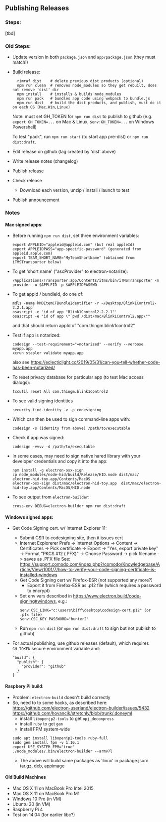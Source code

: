 ## Publishing Releases

### Steps:
[tbd]

### Old Steps:
- Update version in both `package.json` and `app/package.json` (they must match!)
- Build release:
  ```
    rimraf dist    # delete previous dist products (optional)
    npm run clean  # removes node_modules so they get rebuilt, does not remove 'dist' dir
    npm install    # installs & builds node_modules
    npm run pack   # bundles app code using webpack to bundle.js
    npm run dist   # build the dist products, and publish, must do it on each OS (Mac,Win,Linux)
  ```
  Note: must set GH_TOKEN for `npm run dist` to publish to github
  (e.g. `export GH_TOKEN=...` on Mac & Linux, `$env:GH_TOKEN=...` on Windows Powershell)

  To test "pack", run `npm run start` (to start app pre-dist) or `npm run dist:draft`.

- Edit release on github (tag created by 'dist' above)

- Write release notes (changelog)

- Publish release

- Check release
  - Download each version, unzip / install / launch to test

- Publish announcement



### Notes

####  Mac signed apps:

- Before running `npm run dist`, set three environment variables:
  ```
  export APPLEID="appleid@appleid.com" (but real appleId)
  export APPLEIDPASS="app-specific-password" (generated from appleid.apple.com)
  export TEAM_SHORT_NAME="MyTeamShortName" (obtained from iTMSTransporter below)
  ```

- To get 'short name' ("ascProvider" to electron-notarize):
  ```
  /Applications/Transporter.app/Contents/itms/bin/iTMSTransporter -m provider -u $APPLEID -p $APPLEIDPASSWD
  ```
- To get appId / bundleId, do one of:
  ```
  mdls -name kMDItemCFBundleIdentifier -r ~/Desktop/Blink1Control2-2.2.1.app`
  osascript -e 'id of app "Blink1Control2-2.2.1"'
  osascript -e "id of app \"`pwd`/dist/mac/Blink1Control2.app\""
  ```
  and that should return appId of "com.thingm.blink1control2"

- Test if app is notarized:
  ```
  codesign --test-requirement="=notarized" --verify --verbose myapp.app
  xcrun stapler validate myapp.app
  ```
  also see https://eclecticlight.co/2019/05/31/can-you-tell-whether-code-has-been-notarized/

- To reset privacy database for particular app (to test Mac access dialogs):
  ```
  tccutil reset All com.thingm.blink1control2
  ```

- To see valid signing identities
  ```
  security find-identity -v -p codesigning
  ```

- Which can then be used to sign command-line apps with:
  ```
  codesign -s (identity from above) /path/to/executable
  ```

- Check if app was signed:
  ```
  codesign -vvvv -d /path/to/executable
  ```

- In some cases, may need to sign native hared library with your developer credentials and copy it into the app:

  ```
  npm install -g electron-osx-sign
  cp node_modules/node-hid/build/Release/HID.node dist/mac/
  electron-hid-toy.app/Contents/MacOS
  electron-osx-sign dist/mac/electron-hid-toy.app  dist/mac/electron-hid-toy.app/Contents/MacOS/HID.node
  ```

- To see output from `electron-builder`:
  ```
  cross-env DEBUG=electron-builder npm run dist:draft
  ```

#### Windows signed apps:

  - Get Code Signing cert. w/ Internet Explorer 11:
    - Submit CSR to codesigning site, then it issues cert
    - Internet Explorerer Prefs -> Internet Options -> Content -> Certificates ->
        Pick certificate -> Export -> "Yes, export private key" -> Format "PKCS #12 (.PFX)" ->
        Choose Password -> pick filename -> saves as .PFX file
        See: https://support.comodo.com/index.php?/comodo/Knowledgebase/Article/View/1001/7/how-to-verify-your-code-signing-certificate-is-installed-windows
    - Get Code Signing cert w/ Firefox-ESR  (not supported any more?)
      - Export it from Firefox-ESR as .p12 file (which requires a password to encrypt)
    - Set env vars described in https://www.electron.build/code-signing#windows, e.g.:
      ```
      $env:CSC_LINK="c:\users\biff\desktop\codesign-cert.p12" (or .pfx file)
      $env:CSC_KEY_PASSWORD="hunter2"
      ```
    - Run `npm run dist`  (or `npm run dist:draft` to sign but not publish to github)

- For actual publishing, use github releases (default), which requires `GH_TOKEN` secure environment variable and:
  ```
  "build": {
    "publish": {
      "provider": "github"
    }
  }
  ```

#### Raspbery Pi build:

 - Problem: `electron-build` doesn't build correctly
 - So, need to to some hacks, as described here:
    https://github.com/electron-userland/electron-builder/issues/5432
    https://github.com/hovancik/stretchly/blob/trunk/.doneyml
   - install `libopenjp2-tools` to get `opj_decompress`
   - install `ruby` to get `gem`
   - install FPM system-wide
   ```
   sudo apt install libopenjp2-tools ruby-full
   sudo gem install fpm -v 1.10.1
   export USE_SYSTEM_FPM="true"
   ./node_modules/.bin/electron-builder --armv7l
   ```
   - The above will build same packages as 'linux' in package.json: tar.gz, deb, appimage


#### Old Build Machines
 - Mac OS X 11 on MacBook Pro Intel 2015
 - Mac OS X 11 on MacBook Pro M1
 - Windows 10 Pro (in VM)
 - Ubuntu 20 (in VM)
 - Raspberry Pi 4
 - Test on 14.04  (for earlier libc?)
